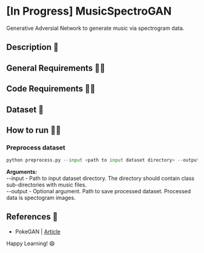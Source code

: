 # [In Progress] MusicSpectroGAN
Generative Adversial Network to generate music via spectrogram data.

## Description :scroll:

## General Requirements :mage_man:

## Code Requirements :mage_woman:

## Dataset 💾

## How to run :running_man:

### Preprocess dataset
```python
python preprocess.py --input <path to input dataset directory> --output <path to save processed dataset>
```
<b>Arguments:</b><br/>
--input - Path to input dataset directory. The directory should contain class sub-directories with music files.<br/>
--output - Optional argument. Path to save processed dataset. Processed data is spectogram images.

## References :page_facing_up:
* PokeGAN | [Article](https://blog.jovian.com/pokegan-generating-fake-pokemon-with-a-generative-adversarial-network-f540db81548d)

Happy Learning! 😄
